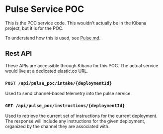 # Pulse Service POC

This is the POC service code. This wouldn't actually be in the Kibana project, but it is for the POC.

To understand how this is used, see [Pulse.md](../../../PULSE.md).

## Rest API

These APIs are accessible through Kibana for this POC. The actual service would
live at a dedicated elastic.co URL.

### `POST /api/pulse_poc/intake/{deploymentId}`

Used to send channel-based telemetry into the pulse service.

### `GET /api/pulse_poc/instructions/{deploymentId}`

Used to retrieve the current set of instructions for the current deployment. The response will include any instructions for the given deployment, organized by the channel they are associated with.
